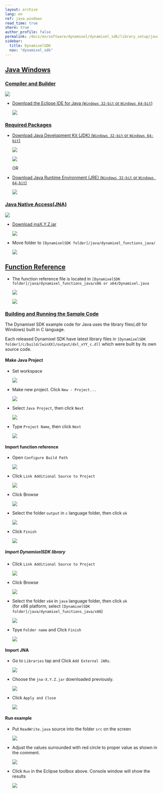 ```yaml
---
layout: archive
lang: en
ref: java_windows
read_time: true
share: true
author_profile: false
permalink: /docs/en/software/dynamixel/dynamixel_sdk/library_setup/java_windows/
sidebar:
  title: DynamixelSDK
  nav: "dynamixel_sdk"
---
```


<div style="counter-reset: h1 4"></div>
<div style="counter-reset: h2 10"></div>

<!--[dummy Header 1]>
  <h1 id="library-setup"><a href="#library-setup">Library Setup</a></h1>
<![end dummy Header 1]-->

## [Java Windows](#java-windows)

### [Compiler and Builder](#compiler-and-builder)

![](/assets/images/sw/sdk/dynamixel_sdk/library_setup/java/eclipse.png)

* [Download the Eclipse IDE for Java (`Windows 32-bit` or `Windows 64-bit`)](http://www.eclipse.org/downloads/packages/eclipse-ide-java-ee-developers/neonr)

  ![](/assets/images/sw/sdk/dynamixel_sdk/library_setup/java/windows/library_file/a1.png)

### [Required Packages](#required-packages)

* [Download Java Development Kit (JDK) (`Windows 32-bit` or `Windows 64-bit`)](http://www.oracle.com/technetwork/java/javase/downloads/index.html)

  ![](/assets/images/sw/sdk/dynamixel_sdk/library_setup/java/windows/library_file/b1.png)

  ![](/assets/images/sw/sdk/dynamixel_sdk/library_setup/java/windows/library_file/b2.png)

  OR

* [Download Java Runtime Environment (JRE) (`Windows 32-bit` or `Windows 64-bit`)](http://www.oracle.com/technetwork/java/javase/downloads/jre8-downloads-2133155.html)

  ![](/assets/images/sw/sdk/dynamixel_sdk/library_setup/java/windows/library_file/b3.png)

### [Java Native Access(JNA)](#java-native-accessjna)

![](/assets/images/sw/sdk/dynamixel_sdk/library_setup/java/jna.jpg)

* [Download jnaX.Y.Z.jar](https://github.com/java-native-access/jna)

  ![](/assets/images/sw/sdk/dynamixel_sdk/library_setup/java/windows/library_file/b4.png)

* Move folder to `[DynamixelSDK folder]/java/dynamixel_functions_java/`

  ![](/assets/images/sw/sdk/dynamixel_sdk/library_setup/java/windows/library_file/b5.png)

## [Function Reference](#function-reference)

* The function reference file is located in `[DynamixelSDK folder]/java/dynamixel_functions_java/x86 or x64/Dynamixel.java`

  ![](/assets/images/sw/sdk/dynamixel_sdk/library_setup/java/windows/library_file/2.png)

  ![](/assets/images/sw/sdk/dynamixel_sdk/library_setup/java/windows/library_file/1.png)

### [Building and Running the Sample Code](#building-and-running-the-sample-code)

The Dynamixel SDK example code for Java uses the library files(.dll for Windows) built in C language.

Each released Dynamixel SDK have latest library files in `[DynamixelSDK folder]/c/build/[winXX]/output/dxl_xYY_c.dll` which were built by its own source code.

#### Make Java Project

* Set workspace

  ![](/assets/images/sw/sdk/dynamixel_sdk/library_setup/java/windows/sample_code/1.png)

* Make new project. Click `New - Project...`

  ![](/assets/images/sw/sdk/dynamixel_sdk/library_setup/java/windows/sample_code/3.png)

* Select `Java Project`, then click `Next`

  ![](/assets/images/sw/sdk/dynamixel_sdk/library_setup/java/windows/sample_code/4.png)

* Type `Project Name`, then click `Next`

  ![](/assets/images/sw/sdk/dynamixel_sdk/library_setup/java/windows/sample_code/5.png)

#### Import function reference

* Open `Configure Build Path`

  ![](/assets/images/sw/sdk/dynamixel_sdk/library_setup/java/windows/sample_code/6.png)

* Click `Link Additional Source to Project`

    ![](/assets/images/sw/sdk/dynamixel_sdk/library_setup/java/windows/sample_code/7.png)

* Click Browse

  ![](/assets/images/sw/sdk/dynamixel_sdk/library_setup/java/windows/sample_code/8.png)

* Select the folder `output` in `c` language folder, then click `ok`

  ![](/assets/images/sw/sdk/dynamixel_sdk/library_setup/java/windows/sample_code/9.png)

* Click `Finish`

  ![](/assets/images/sw/sdk/dynamixel_sdk/library_setup/java/windows/sample_code/10.png)


##### Import DynamixelSDK library

* Click `Link Additional Source to Project`

  ![](/assets/images/sw/sdk/dynamixel_sdk/library_setup/java/windows/sample_code/11.png)

* Click Browse

  ![](/assets/images/sw/sdk/dynamixel_sdk/library_setup/java/windows/sample_code/12.png)

* Select the folder `x64` in `java` language folder, then click `ok`  
  (for x86 platform, select `[DynamixelSDK folder]/java/dynamixel_functions_java/x86`)

  ![](/assets/images/sw/sdk/dynamixel_sdk/library_setup/java/windows/sample_code/13.png)

* Tpye `Folder name` and Click `Finish`

  ![](/assets/images/sw/sdk/dynamixel_sdk/library_setup/java/windows/sample_code/14.png)

#### Import JNA

* Go to `Libraries` tap and Click `Add External JARs`.

  ![](/assets/images/sw/sdk/dynamixel_sdk/library_setup/java/windows/sample_code/15.png)

* Choose the `jna-X.Y.Z.jar` downloaded previously.

  ![](/assets/images/sw/sdk/dynamixel_sdk/library_setup/java/windows/sample_code/16.png)

* Click `Apply and Close`

  ![](/assets/images/sw/sdk/dynamixel_sdk/library_setup/java/windows/sample_code/17.png)

#### Run example

* Put `ReadWrite.java` source into the folder `src` on the screen

  ![](/assets/images/sw/sdk/dynamixel_sdk/library_setup/java/windows/sample_code/18.png)

* Adjust the values surrounded with red circle to proper value as shown in the comment.

  ![](/assets/images/sw/sdk/dynamixel_sdk/library_setup/java/windows/sample_code/19.png)

* Click `Run` in the Eclipse toolbox above. Console window will show the results

  ![](/assets/images/sw/sdk/dynamixel_sdk/library_setup/java/windows/sample_code/20.png)
